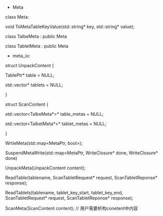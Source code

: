 * Meta

class Meta:
  
  void ToMetaTableKeyValue(std::string* key, std::string* value);

class TalbeMeta : public Meta

class TabletMeta : public Meta

* meta_io:

struct UnpackContent {

  TablePtr* table = NULL;
  
  std::vector<TabletPtr>* tablets = NULL;
  
}

struct ScanContent {

  std::vector<TalbeMeta*>* table_metas = NULL;
  
  std::vector<TalbetMeta*>* tablet_metas = NULL;
  
}

WrtieMeta(std::map<MetaPtr, bool>);

SuspendMetaWrite(std::map<MetaPtr, WriteClosure* done, WriteClosure* done)

UnpackMeta(UnpackContent content);

ReadTable(tablename, ScanTabletRequest* request, ScanTabletReponse* response);

ReadTablets(tablename, tablet_key_start, tablet_key_end, ScanTabletRequest* request, ScanTabletReponse* response);

ScanMeta(ScanContent content); // 用户需要析构conetent中内容

